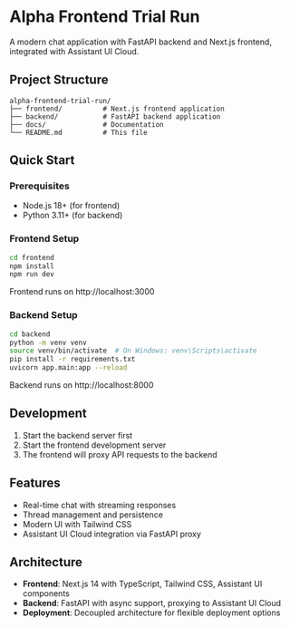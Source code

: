 # Alpha Frontend Trial Run

A modern chat application with FastAPI backend and Next.js frontend, integrated with Assistant UI Cloud.

## Project Structure

```
alpha-frontend-trial-run/
├── frontend/          # Next.js frontend application
├── backend/           # FastAPI backend application
├── docs/              # Documentation
└── README.md          # This file
```

## Quick Start

### Prerequisites

- Node.js 18+ (for frontend)
- Python 3.11+ (for backend)

### Frontend Setup

```bash
cd frontend
npm install
npm run dev
```

Frontend runs on http://localhost:3000

### Backend Setup

```bash
cd backend
python -m venv venv
source venv/bin/activate  # On Windows: venv\Scripts\activate
pip install -r requirements.txt
uvicorn app.main:app --reload
```

Backend runs on http://localhost:8000

## Development

1. Start the backend server first
2. Start the frontend development server
3. The frontend will proxy API requests to the backend

## Features

- Real-time chat with streaming responses
- Thread management and persistence
- Modern UI with Tailwind CSS
- Assistant UI Cloud integration via FastAPI proxy

## Architecture

- **Frontend**: Next.js 14 with TypeScript, Tailwind CSS, Assistant UI components
- **Backend**: FastAPI with async support, proxying to Assistant UI Cloud
- **Deployment**: Decoupled architecture for flexible deployment options
